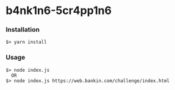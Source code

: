 # b4nk1n6-5cr4pp1n6

### Installation
```
$> yarn install
```

### Usage
```
$> node index.js
  OR
$> node index.js https://web.bankin.com/challenge/index.html
```